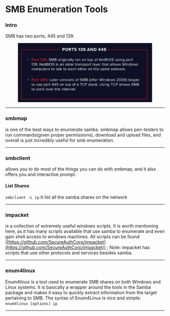 # SMB Enumeration Tools

### Intro

SMB has two ports, 445 and 139.&#x20;

<figure><img src="../../../../../.gitbook/assets/image (42).png" alt=""><figcaption></figcaption></figure>

***

### **smbmap**

is one of the best ways to enumerate samba. smbmap allows pen-testers to run commands(given proper permissions), download and upload files, and overall is just incredibly useful for smb enumeration.

***

### **smbclient**

allows you to do most of the things you can do with smbmap, and it also offers you and interactive prompt.

#### List Shares

`smbclient -L ip` It list all the samba shares on the network

***

### **impacket**

is a collection of extremely useful windows scripts. It is worth mentioning here, as it has many scripts available that use samba to enumerate and even gain shell access to windows machines. All scripts can be found ([https://github.com/SecureAuthCorp/impacket](https://github.com/SecureAuthCorp/impacket)) ; Note: impacket has scripts that use other protocols and services besides samba.

***

### **enum4linux**

Enum4linux is a tool used to enumerate SMB shares on both Windows and Linux systems. It is basically a wrapper around the tools in the Samba package and makes it easy to quickly extract information from the target pertaining to SMB. The syntax of Enum4Linux is nice and simple: `enum4linux [options] ip`

***
